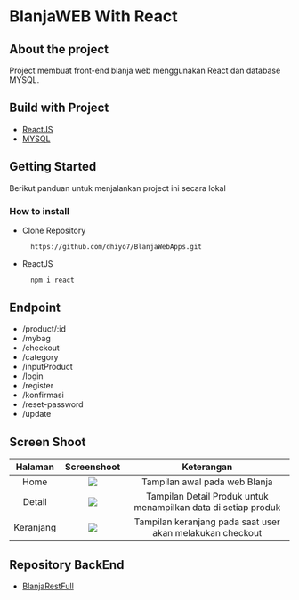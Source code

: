 # BlanjaWEB With React

## About the project

Project membuat front-end blanja web menggunakan React dan database MYSQL.

## Build with Project

* [ReactJS](https://reactjs.org/)
* [MYSQL](https://www.mysql.com/)

## Getting Started

Berikut panduan untuk menjalankan project ini secara lokal

### How to install

* Clone Repository
  
  ```sh
    https://github.com/dhiyo7/BlanjaWebApps.git
  ```
* ReactJS
  
  ```sh
    npm i react
  ```

## Endpoint

* /product/:id
* /mybag
* /checkout
* /category
* /inputProduct
* /login
* /register
* /konfirmasi
* /reset-password
* /update

## Screen Shoot

| Halaman   | Screenshoot                                         | Keterangan                                                     |
|:---------:|:---------------------------------------------------:|:--------------------------------------------------------------:|
| Home      | ![](/home/dev7/Downloads/smartmockups_klhb066z.png) | Tampilan awal pada web Blanja                                  |
| Detail    | ![](/home/dev7/Downloads/smartmockups_klhb1oxu.png) | Tampilan Detail Produk untuk menampilkan data di setiap produk |
| Keranjang | ![](/home/dev7/Downloads/smartmockups_klhb0szj.png) | Tampilan keranjang pada saat user akan melakukan checkout      |

## Repository BackEnd

* [BlanjaRestFull](https://github.com/dhiyo7/Blanja-RESTful-API)
